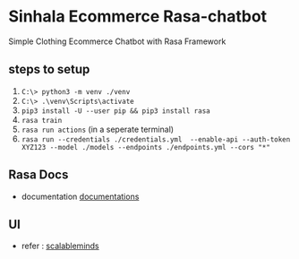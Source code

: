# Sinhala Ecommerce Rasa-chatbot
 Simple Clothing Ecommerce Chatbot with Rasa Framework 

## steps to setup
1. `C:\> python3 -m venv ./venv`
2. `C:\> .\venv\Scripts\activate`
3. `pip3 install -U --user pip && pip3 install rasa`
4. `rasa train`
5. `rasa run actions` (in a seperate terminal)
6. `rasa run --credentials ./credentials.yml  --enable-api --auth-token XYZ123 --model ./models --endpoints ./endpoints.yml --cors "*"`

## Rasa Docs
* documentation [documentations](https://rasa.com/docs/)
## UI
* refer : [scalableminds](https://github.com/scalableminds/chatroom)
